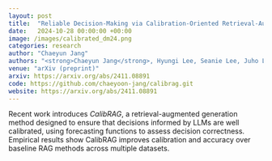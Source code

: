 ```yaml
---
layout: post
title:  "Reliable Decision‑Making via Calibration‑Oriented Retrieval‑Augmented Generation"
date:   2024-10-28 00:00:00 +00:00
image: /images/calibrated_dm24.png
categories: research
author: "Chaeyun Jang"
authors: "<strong>Chaeyun Jang</strong>, Hyungi Lee, Seanie Lee, Juho Lee"
venue: "arXiv (preprint)"  
arxiv: https://arxiv.org/abs/2411.08891  
code: https://github.com/chaeyoon-jang/calibrag.git
website: https://arxiv.org/abs/2411.08891
---
```

Recent work introduces *CalibRAG*, a retrieval-augmented generation method designed to ensure that decisions informed by LLMs are well calibrated, using forecasting functions to assess decision correctness. Empirical results show CalibRAG improves calibration and accuracy over baseline RAG methods across multiple datasets.
